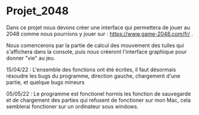 # Projet_2048

Dans ce projet nous devons créer une interface qui permettera de jouer au 2048 comme nous pourrions y jouer sur : https://www.game-2048.com/fr/ .

Nous comencerons par la partie de calcul des mouvement des tuiles qui s'affichera dans la console, puis nous créeront l'interface graphique pour donner "vie" au jeu.

15/04/22 : L'ensemble des fonctions ont été écrites, il faut désormais résoudre les bugs du programme, direction gauche, chargement d'une partie, et quelque bugs mineurs

05/05/22 : Le programme est fonctionel hormis les fonction de sauvegarde et de chargement des parties qui refusent de fonctioner sur mon Mac, cela semblerai fonctioner sur un ordinateur sous windows.
